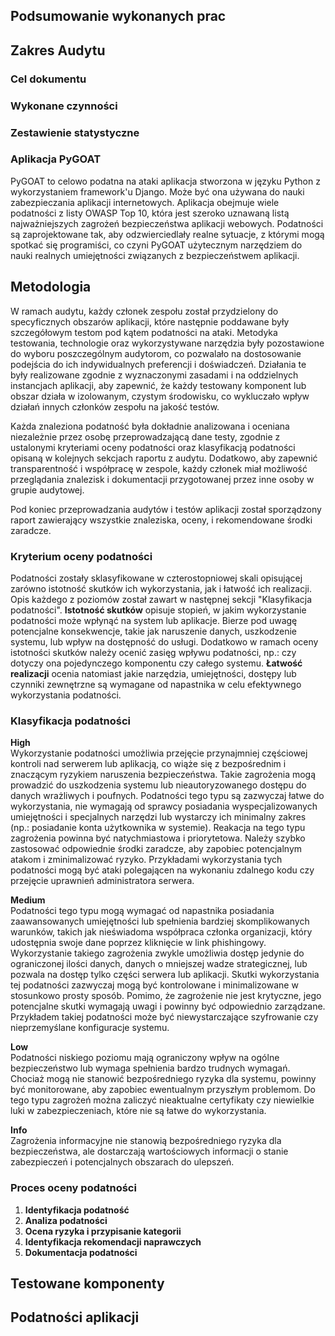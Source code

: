 ## Podsumowanie wykonanych prac
## Zakres Audytu
### Cel dokumentu
### Wykonane czynności
### Zestawienie statystyczne
### Aplikacja PyGOAT
PyGOAT to celowo podatna na ataki aplikacja stworzona w języku Python z wykorzystaniem framework'u Django. Może być ona używana do nauki zabezpieczania aplikacji internetowych. Aplikacja obejmuje wiele podatności z listy OWASP Top 10, która jest szeroko uznawaną listą najważniejszych zagrożeń bezpieczeństwa aplikacji webowych. Podatności są zaprojektowane tak, aby odzwierciedlały realne sytuacje, z którymi mogą spotkać się programiści, co czyni PyGOAT użytecznym narzędziem do nauki realnych umiejętności związanych z bezpieczeństwem aplikacji.
## Metodologia
W ramach audytu, każdy członek zespołu został przydzielony do specyficznych obszarów aplikacji, które następnie poddawane były szczegółowym testom pod kątem podatności na ataki. Metodyka testowania, technologie oraz wykorzystywane narzędzia były pozostawione do wyboru poszczególnym audytorom, co pozwalało na dostosowanie podejścia do ich indywidualnych preferencji i doświadczeń. Działania te były realizowane zgodnie z wyznaczonymi zasadami i na oddzielnych instancjach aplikacji, aby zapewnić, że każdy testowany komponent lub obszar działa w izolowanym, czystym środowisku, co wykluczało wpływ działań innych członków zespołu na jakość testów.

Każda znaleziona podatność była dokładnie analizowana i oceniana niezależnie przez osobę przeprowadzającą dane testy, zgodnie z ustalonymi kryteriami oceny podatności oraz klasyfikacją podatności opisaną w kolejnych sekcjach raportu z audytu. Dodatkowo, aby zapewnić transparentność i współpracę w zespole, każdy członek miał możliwość przeglądania znalezisk i dokumentacji przygotowanej przez inne osoby w grupie audytowej.

Pod koniec przeprowadzania audytów i testów aplikacji został sporządzony raport zawierający wszystkie znaleziska, oceny, i rekomendowane środki zaradcze.

### Kryterium oceny podatności
Podatności zostały sklasyfikowane w czterostopniowej skali opisującej zarówno istotność skutków ich wykorzystania, jak i łatwość ich realizacji. Opis każdego z poziomów został zawart w następnej sekcji "Klasyfikacja podatności". <strong>Istotność skutków</strong> opisuje stopień, w jakim wykorzystanie podatności może wpłynąć na system lub aplikacje. Bierze pod uwagę potencjalne konsekwencje, takie jak naruszenie danych, uszkodzenie systemu, lub wpływ na dostępność do usługi. Dodatkowo w ramach oceny istotności skutków należy ocenić zasięg wpływu podatności, np.: czy dotyczy ona pojedynczego komponentu czy całego systemu. <strong>Łatwość realizacji</strong> ocenia natomiast jakie narzędzia, umiejętności, dostępy lub czynniki zewnętrzne są wymagane od napastnika w celu efektywnego wykorzystania podatności.

### Klasyfikacja podatności
**High**  
Wykorzystanie podatności umożliwia przejęcie przynajmniej częściowej kontroli nad serwerem lub aplikacją, co wiąże się z bezpośrednim i znaczącym ryzykiem naruszenia bezpieczeństwa. Takie zagrożenia mogą prowadzić do uszkodzenia systemu lub nieautoryzowanego dostępu do danych wrażliwych i poufnych. Podatności tego typu są zazwyczaj łatwe do wykorzystania, nie wymagają od sprawcy posiadania wyspecjalizowanych umiejętności i specjalnych narzędzi lub wystarczy ich minimalny zakres (np.: posiadanie konta użytkownika w systemie). Reakacja na tego typu zagrożenia powinna być natychmiastowa i priorytetowa. Należy szybko zastosować odpowiednie środki zaradcze, aby zapobiec potencjalnym atakom i zminimalizować ryzyko. Przykładami wykorzystania tych podatności mogą być ataki polegającen na wykonaniu zdalnego kodu czy przejęcie uprawnień administratora serwera.

**Medium**  
Podatności tego typu mogą wymagać od napastnika posiadania zaawansowanych umiejętności lub spełnienia bardziej skomplikowanych warunków, takich jak nieświadoma współpraca członka organizacji, który udostępnia swoje dane poprzez kliknięcie w link phishingowy. Wykorzystanie takiego zagrożenia zwykle umożliwia dostęp jedynie do ograniczonej ilości danych, danych o mniejszej wadze strategicznej, lub pozwala na dostęp tylko części serwera lub aplikacji. Skutki wykorzystania tej podatności zazwyczaj mogą być kontrolowane i minimalizowane w stosunkowo prosty sposób. Pomimo, że zagrożenie nie jest krytyczne, jego potencjalne skutki wymagają uwagi i powinny być odpowiednio zarządzane. Przykładem takiej podatności może być niewystarczające szyfrowanie czy nieprzemyślane konfiguracje systemu.

**Low**  
Podatności niskiego poziomu mają ograniczony wpływ na ogólne bezpieczeństwo lub wymaga spełnienia bardzo trudnych wymagań. Chociaż mogą nie stanowić bezpośredniego ryzyka dla systemu, powinny być monitorowane, aby zapobiec ewentualnym przyszłym problemom. Do tego typu zagrożeń można zaliczyć nieaktualne certyfikaty czy niewielkie luki w zabezpieczeniach, które nie są łatwe do wykorzystania.

**Info**  
Zagrożenia informacyjne nie stanowią bezpośredniego ryzyka dla bezpieczeństwa, ale dostarczają wartościowych informacji o stanie zabezpieczeń i potencjalnych obszarach do ulepszeń.

### Proces oceny podatności
1. **Identyfikacja podatność**
2. **Analiza podatności**
3. **Ocena ryzyka i przypisanie kategorii**
4. **Identyfikacja rekomendacji naprawczych**
5. **Dokumentacja podatności**
## Testowane komponenty
## Podatności aplikacji
